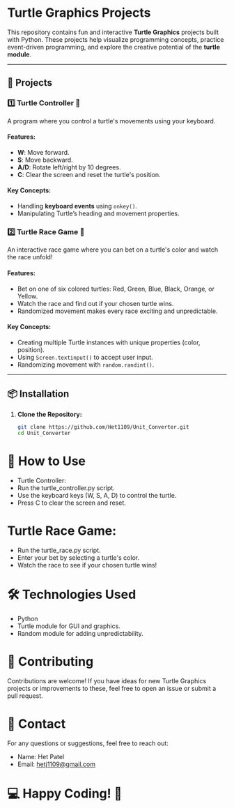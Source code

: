 # Turtle Graphics Projects  

This repository contains fun and interactive **Turtle Graphics** projects built with Python. These projects help visualize programming concepts, practice event-driven programming, and explore the creative potential of the **turtle module**.  

---

## 🚀 Projects  

### 1️⃣ Turtle Controller 🐢  
A program where you control a turtle's movements using your keyboard.  

#### Features:  
- **W**: Move forward.  
- **S**: Move backward.  
- **A/D**: Rotate left/right by 10 degrees.  
- **C**: Clear the screen and reset the turtle's position.  

#### Key Concepts:  
- Handling **keyboard events** using `onkey()`.  
- Manipulating Turtle’s heading and movement properties.  

### 2️⃣ Turtle Race Game 🏁  
An interactive race game where you can bet on a turtle's color and watch the race unfold!  

#### Features:  
- Bet on one of six colored turtles: Red, Green, Blue, Black, Orange, or Yellow.  
- Watch the race and find out if your chosen turtle wins.  
- Randomized movement makes every race exciting and unpredictable.  

#### Key Concepts:  
- Creating multiple Turtle instances with unique properties (color, position).  
- Using `Screen.textinput()` to accept user input.  
- Randomizing movement with `random.randint()`.  

---

## 📦 Installation  

1. **Clone the Repository:**  
   ```bash
   git clone https://github.com/Het1109/Unit_Converter.git
   cd Unit_Converter

# 📖 How to Use
- Turtle Controller:
- Run the turtle_controller.py script.
- Use the keyboard keys (W, S, A, D) to control the turtle.
- Press C to clear the screen and reset.
# Turtle Race Game:
- Run the turtle_race.py script.
- Enter your bet by selecting a turtle's color.
- Watch the race to see if your chosen turtle wins!

# 🛠️ Technologies Used
- Python
- Turtle module for GUI and graphics.
- Random module for adding unpredictability.
# 🤝 Contributing
Contributions are welcome! If you have ideas for new Turtle Graphics projects or improvements to these, feel free to open an issue or submit a pull request.

# 💬 Contact
For any questions or suggestions, feel free to reach out:

- Name: Het Patel
- Email: hetj1109@gmail.com
# 💻 Happy Coding! 🚀
